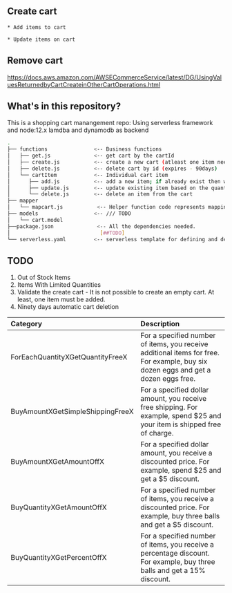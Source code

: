 ## Create cart

    * Add items to cart

    * Update items on cart

## Remove cart

https://docs.aws.amazon.com/AWSECommerceService/latest/DG/UsingValuesReturnedbyCartCreateinOtherCartOperations.html

## What's in this repository?

This is a shopping cart manangement repo: Using serverless framework and node:12.x lamdba and dynamodb as backend

``` bash
.
├── functions               <-- Business functions
│   ├── get.js              <-- get cart by the cartId
│   ├── create.js           <-- create a new cart (atleast one item needed)
│   ├── delete.js           <-- delete cart by id (expires - 90days)
│   └── cartItem            <-- Individual cart item
│      ├── add.js           <-- add a new item; if already exist then will increment the quantity
│      ├── update.js        <-- update existing item based on the quantity (quantity - 1  || del item.count<0 )
│      └── delete.js        <-- delete an item from the cart
├── mapper
│   └── mapcart.js           <-- Helper function code represents mapping list price and item price
├── models                  <-- /// TODO
│   └── cart.model
├──package.json              <-- All the dependencies needed.
│                             [##TODO]
└── serverless.yaml         <-- serverless template for defining and deploying serverless application resources
```

## TODO

1. Out of Stock Items
2. Items With Limited Quantities
3. Validate the create cart - It is not possible to create an empty cart. At least, one item must be added.
4. Ninety days automatic cart deletion

| Category        | Description 
| :------------- |:-------------|
| ForEachQuantityXGetQuantityFreeX	      | For a specified number of items, you receive additional items for free. For example, buy six dozen eggs and get a dozen eggs free.|
| BuyAmountXGetSimpleShippingFreeX	      | For a specified dollar amount, you receive free shipping. For example, spend $25 and your item is shipped free of charge.|
| BuyAmountXGetAmountOffX	      	      | For a specified dollar amount, you receive a discounted price. For example, spend $25 and get a $5 discount.|
| BuyQuantityXGetAmountOffX	      	   | For a specified number of items, you receive a discounted price. For example, buy three balls and get a $5 discount.|
| BuyQuantityXGetPercentOffX	      	   | For a specified number of items, you receive a percentage discount. For example, buy three balls and get a 15% discount.|
